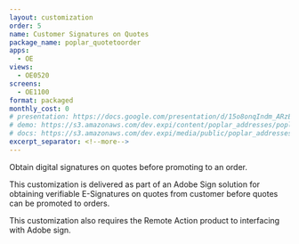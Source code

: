 ```yaml
---
layout: customization
order: 5
name: Customer Signatures on Quotes
package_name: poplar_quotetoorder
apps:
  - OE
views:
  - OE0520
screens:
  - OE1100
format: packaged
monthly_cost: 0
# presentation: https://docs.google.com/presentation/d/15o8onqIndm_ARzEtfFufTsxpMcCM2YxC9wkvMXzwmrM/edit?usp=sharing
# demo: https://s3.amazonaws.com/dev.expi/content/poplar_addresses/poplar_addresses_demo.mp4
# docs: https://s3.amazonaws.com/dev.expi/media/public/poplar_addresses-0.0.9/docs/index.html
excerpt_separator: <!--more-->
---
```


Obtain digital signatures on quotes before promoting to an order.
<!--more-->

This customization is delivered as part of an Adobe Sign solution for
obtaining verifiable E-Signatures on quotes from customer before quotes can be
promoted to orders.

This customization also requires the Remote Action product to interfacing
with Adobe sign.
